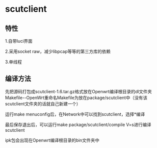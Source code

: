 scutclient
=================

特性
--------
1.自带luci界面

2.采用socket raw，减少libpcap等等的第三方库的依赖

3.单线程

编译方法
--------

先把源码打包成scutclient-1.6.tar.gz格式放在Openwrt编译根目录的dl文件夹
Makefile--OpenWrt重命名Makefile为放在package/scutclient中（没有该scutclient文件夹的话就自己新建一个）

运行make menuconfig后，在Network中可以找到scutclient，选择*编译

最后保存退出后，可以运行make package/scutclient/compile V=s进行编译scutclient

ipk包会出现在Openwrt编译根目录的bin文件夹中
